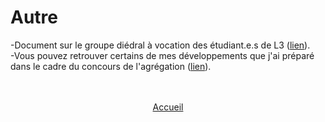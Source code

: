 # Autre

-Document sur le groupe diédral à vocation des étudiant.e.s de L3 (<a href="https://pierreloisel.github.io/folder_pdf/diedral.pdf" target="_blank">lien</a>).
<br>
-Vous pouvez retrouver certains de mes développements que j'ai préparé dans le cadre du concours de l'agrégation (<a href="https://agreg-maths.fr/users/43350" target="_blank">lien</a>).

<br>
<br>
<center> <a href="https://pierreloisel.github.io/" target="_blank">Accueil</a> </center>
